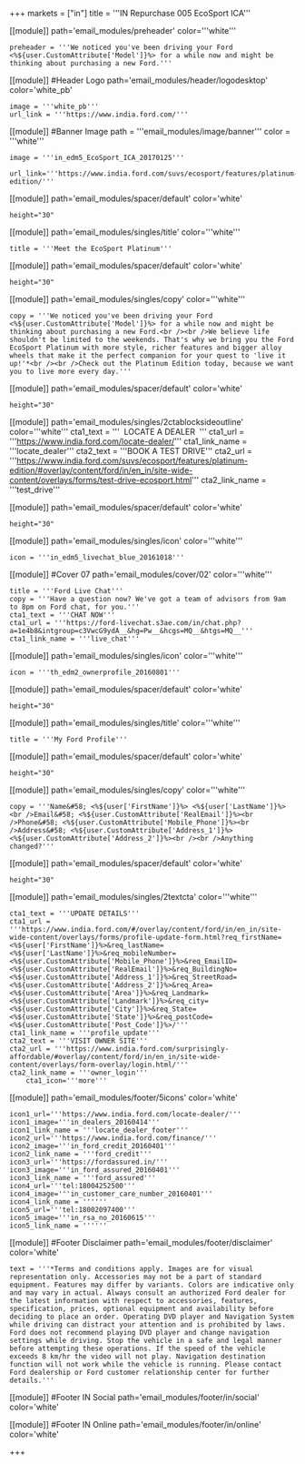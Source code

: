 +++
markets = ["in"]
title = '''IN Repurchase 005 EcoSport ICA'''

[[module]]
path='email_modules/preheader'
color='''white'''

	preheader = '''We noticed you've been driving your Ford <%${user.CustomAttribute['Model']}%> for a while now and might be thinking about purchasing a new Ford.'''

[[module]] #Header Logo
path='email_modules/header/logodesktop'
color='white_pb'

	image = '''white_pb'''
	url_link = '''https://www.india.ford.com/'''

[[module]] #Banner Image
path = '''email_modules/image/banner'''
color = '''white'''

	image = '''in_edm5_EcoSport_ICA_20170125'''
		url_link='''https://www.india.ford.com/suvs/ecosport/features/platinum-edition/'''

[[module]]
path='email_modules/spacer/default'
color='white'

	height="30"

[[module]]
path='email_modules/singles/title'
color='''white'''

	title = '''Meet the EcoSport Platinum'''

[[module]]
path='email_modules/spacer/default'
color='white'

	height="30"

[[module]]
path='email_modules/singles/copy'
color='''white'''

	copy = '''We noticed you've been driving your Ford <%${user.CustomAttribute['Model']}%> for a while now and might be thinking about purchasing a new Ford.<br /><br />We believe life shouldn't be limited to the weekends. That's why we bring you the Ford EcoSport Platinum with more style, richer features and bigger alloy wheels that make it the perfect companion for your quest to 'live it up!'*<br /><br />Check out the Platinum Edition today, because we want you to live more every day.'''

[[module]]
path='email_modules/spacer/default'
color='white'

	height="30"

[[module]]
path='email_modules/singles/2ctablocksideoutline'
color='''white'''
	cta1_text = '''&nbsp;&nbsp;LOCATE A DEALER&nbsp;&nbsp;'''
	cta1_url = '''https://www.india.ford.com/locate-dealer/'''
	cta1_link_name = '''locate_dealer'''
	cta2_text = '''BOOK A TEST DRIVE'''
	cta2_url = '''https://www.india.ford.com/suvs/ecosport/features/platinum-edition/#overlay/content/ford/in/en_in/site-wide-content/overlays/forms/test-drive-ecosport.html'''
	cta2_link_name = '''test_drive'''

[[module]]
path='email_modules/spacer/default'
color='white'

	height="30"

[[module]]
path='email_modules/singles/icon'
color='''white'''

	icon = '''in_edm5_livechat_blue_20161018'''

[[module]] #Cover 07
path='email_modules/cover/02'
color='''white'''

	title = '''Ford Live Chat'''
	copy = '''Have a question now? We've got a team of advisors from 9am to 8pm on Ford chat, for you.'''
	cta1_text = '''CHAT NOW'''
	cta1_url = '''https://ford-livechat.s3ae.com/in/chat.php?a=1e4b8&intgroup=c3VwcG9ydA__&hg=Pw__&hcgs=MQ__&htgs=MQ__'''
	cta1_link_name = '''live_chat'''

[[module]]
path='email_modules/singles/icon'
color='''white'''

	icon = '''th_edm2_ownerprofile_20160801'''

[[module]]
path='email_modules/spacer/default'
color='white'

	height="30"

[[module]]
path='email_modules/singles/title'
color='''white'''

	title = '''My Ford Profile'''

[[module]]
path='email_modules/spacer/default'
color='white'

	height="30"

[[module]]
path='email_modules/singles/copy'
color='''white'''

	copy = '''Name&#58; <%${user['FirstName']}%> <%${user['LastName']}%><br />Email&#58; <%${user.CustomAttribute['RealEmail']}%><br />Phone&#58; <%${user.CustomAttribute['Mobile_Phone']}%><br />Address&#58; <%${user.CustomAttribute['Address_1']}%> <%${user.CustomAttribute['Address_2']}%><br /><br />Anything changed?'''

[[module]]
path='email_modules/spacer/default'
color='white'

	height="30"

[[module]]
path='email_modules/singles/2textcta'
color='''white'''

	cta1_text = '''UPDATE DETAILS'''
	cta1_url = '''https://www.india.ford.com/#/overlay/content/ford/in/en_in/site-wide-content/overlays/forms/profile-update-form.html?req_firstName=<%${user['FirstName']}%>&req_lastName=<%${user['LastName']}%>&req_mobileNumber=<%${user.CustomAttribute['Mobile_Phone']}%>&req_EmailID=<%${user.CustomAttribute['RealEmail']}%>&req_BuildingNo=<%${user.CustomAttribute['Address_1']}%>&req_StreetRoad=<%${user.CustomAttribute['Address_2']}%>&req_Area=<%${user.CustomAttribute['Area']}%>&req_Landmark=<%${user.CustomAttribute['Landmark']}%>&req_city=<%${user.CustomAttribute['City']}%>&req_State=<%${user.CustomAttribute['State']}%>&req_postCode=<%${user.CustomAttribute['Post_Code']}%>/'''
	cta1_link_name = '''profile_update'''
	cta2_text = '''VISIT OWNER SITE'''
	cta2_url = '''https://www.india.ford.com/surprisingly-affordable/#overlay/content/ford/in/en_in/site-wide-content/overlays/form-overlay/login.html/'''
	cta2_link_name = '''owner_login'''
		cta1_icon='''more'''

[[module]]
path='email_modules/footer/5icons'
color='white'

	icon1_url='''https://www.india.ford.com/locate-dealer/'''
	icon1_image='''in_dealers_20160414'''
	icon1_link_name = '''locate_dealer_footer'''
	icon2_url='''https://www.india.ford.com/finance/'''
	icon2_image='''in_ford_credit_20160401'''
	icon2_link_name = '''ford_credit'''
	icon3_url='''https://fordassured.in/'''
	icon3_image='''in_ford_assured_20160401'''
	icon3_link_name = '''ford_assured'''
	icon4_url='''tel:18004252500'''
	icon4_image='''in_customer_care_number_20160401'''
	icon4_link_name = ''''''
	icon5_url='''tel:18002097400'''
	icon5_image='''in_rsa_no_20160615'''
	icon5_link_name = ''''''

[[module]] #Footer Disclaimer
path='email_modules/footer/disclaimer'
color='white'

	text = '''*Terms and conditions apply. Images are for visual representation only. Accessories may not be a part of standard equipment. Features may differ by variants. Colors are indicative only and may vary in actual. Always consult an authorized Ford dealer for the latest information with respect to accessories, features, specification, prices, optional equipment and availability before deciding to place an order. Operating DVD player and Navigation System while driving can distract your attention and is prohibited by laws. Ford does not recommend playing DVD player and change navigation settings while driving. Stop the vehicle in a safe and legal manner before attempting these operations. If the speed of the vehicle exceeds 8 km/hr the video will not play. Navigation destination function will not work while the vehicle is running. Please contact Ford dealership or Ford customer relationship center for further details.'''

[[module]] #Footer IN Social
path='email_modules/footer/in/social'
color='white'

[[module]] #Footer IN Online
path='email_modules/footer/in/online'
color='white'


+++